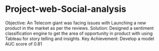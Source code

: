 # Project-web-Social-analysis

Objective: An Telecom giant was facing issues with Launching a new
product in the market as per the reviews.
Solution: Designed a sentiment classification engine to get the area of
opportunity in product with using Tableau for story telling and insights.
Key Achievement: Develop a model AUC score of 0.81

